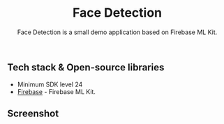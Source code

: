 <h1 align="center">Face Detection</h1>

<p align="center">  
Face Detection is a small demo application based on Firebase ML Kit.</p>
</br>

## Tech stack & Open-source libraries
- Minimum SDK level 24
- [Firebase](https://firebase.google.com/) - Firebase ML Kit.

## Screenshot

